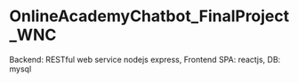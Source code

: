 # OnlineAcademyChatbot_FinalProject_WNC
Backend: RESTful web service nodejs express, Frontend SPA: reactjs, DB: mysql

